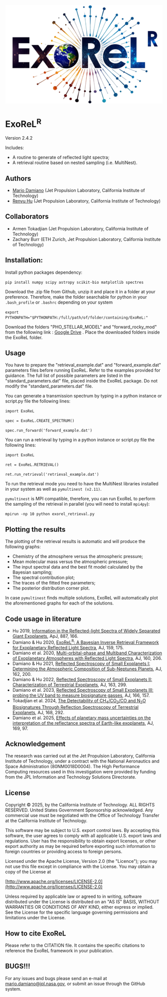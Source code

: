 ![alt text](https://github.com/MDamiano/ExoReL/blob/main/ExoReL_logo.png?raw=true)

# ExoReL<sup>R</sup>

Version 2.4.2

Includes:
* A routine to generate of reflected light spectra;
* A retrieval routine based on nested sampling (i.e. MultiNest).

## Authors
* [Mario Damiano](https://mdamiano.github.io/) (Jet Propulsion Laboratory, California Institute of Technology)
* [Renyu Hu](https://renyuplanet.github.io/) (Jet Propulsion Laboratory, California Institute of Technology)

## Collaborators
* Armen Tokadjian (Jet Propulsion Laboratory, California Institute of Technology)
* Zachary Burr (ETH Zurich, Jet Propulsion Laboratory, California Institute of Technology)

## Installation:
Install python packages dependency:

`pip install numpy scipy astropy scikit-bio matplotlib spectres`

Download the .zip file from Github, unzip it and place it in a folder at your preference. 
Therefore, make the folder searchable for python in your `.bash_profile` or `.bashrc` depending on your system

`export PYTHONPATH="$PYTHONPATH:/full/path/of/folder/containing/ExoReL:"`

Download the folders "PHO_STELLAR_MODEL" and "forward_rocky_mod" from the following link : [Google Drive](https://drive.google.com/drive/folders/1CQutXQ8Ki59TB9Dndo61sktwS3uOM7qZ?usp=sharing) .
Place the downloaded folders inside the ExoReL folder.

## Usage
You have to prepare the "retrieval_example.dat" and "forward_example.dat" parameters files before running ExoReL. Refer to the examples provided for guidance.
The full list of possible parameters are listed in the "standard_parameters.dat" file, placed inside the ExoReL package. Do not modify the "standard_parameters.dat" file.

You can generate a transmission spectrum by typing in a python instance or script.py file the following lines:

`import ExoReL`

`spec = ExoReL.CREATE_SPECTRUM()`

`spec.run_forward('forward_example.dat')`

You can run a retrieval by typing in a python instance or script.py file the following lines:

`import ExoReL`

`ret = ExoReL.RETRIEVAL()`

`ret.run_retrieval('retrieval_example.dat')`

To run the retrieval mode you need to have the MultiNest libraries installed in your system as well as `pymultinest (v2.11)`.

`pymultinest` is MPI compatible, therefore, you can run ExoReL to perform the sampling of the retrieval in parallel (you will need to install `mpi4py`):

`mpirun -np 10 python exorel_retrieval.py`

## Plotting the results
The plotting of the retrieval results is automatic and will produce the following graphs:
* Chemistry of the atmosphere versus the atmospheric pressure;
* Mean molecular mass versus the atmospheric pressure;
* The input spectral data and the best fit model calculated by the Bayesian sampling;
* The spectral contribution plot;
* The traces of the fitted free parameters;
* The posterior distribution corner plot.

In case `pymultinest` finds multiple solutions, ExoReL will automatically plot the aforementioned graphs for each of the solutions.

## Code usage in literature

* Hu 2019, [Information in the Reflected-light Spectra of Widely Separated Giant Exoplanets](https://iopscience.iop.org/article/10.3847/1538-4357/ab58c7), ApJ, 887, 166.
* Damiano & Hu 2020, [ExoReL<sup>R</sup>: A Bayesian Inverse Retrieval Framework for Exoplanetary Reflected Light Spectra](https://iopscience.iop.org/article/10.3847/1538-3881/ab79a5), AJ, 159, 175.
* Damiano et al. 2020, [Multi-orbital-phase and Multiband Characterization of Exoplanetary Atmospheres with Reflected Light Spectra](https://iopscience.iop.org/article/10.3847/1538-3881/abb76a), AJ, 160, 206.
* Damiano & Hu 2021, [Reflected Spectroscopy of Small Exoplanets I: Determining the Atmospheric Composition of Sub-Neptunes Planets](https://iopscience.iop.org/article/10.3847/1538-3881/ac224d), AJ, 162, 200.
* Damiano & Hu 2022, [Reflected Spectroscopy of Small Exoplanets II: Characterization of Terrestrial Exoplanets](https://iopscience.iop.org/article/10.3847/1538-3881/ac6b97), AJ, 163, 299.
* Damiano et al. 2023, [Reflected Spectroscopy of Small Exoplanets III: probing the UV band to measure biosignature gasses](https://iopscience.iop.org/article/10.3847/1538-3881/acefd3), AJ, 166, 157.
* Tokadjian et al. 2024, [The Detectability of CH<sub>4</sub>/CO<sub>2</sub>/CO and N<sub>2</sub>O Biosignatures Through Reflection Spectroscopy of Terrestrial Exoplanets](https://iopscience.iop.org/article/10.3847/1538-3881/ad88eb), AJ, 168, 292.
* Damiano et al. 2025, [Effects of planetary mass uncertainties on the interpretation of the reflectance spectra of Earth-like exoplanets](https://iopscience.iop.org/article/10.3847/1538-3881/ada610), AJ, 169, 97.

## Acknowledgement
The research was carried out at the Jet Propulsion Laboratory, California Institute of Technology, under a contract with the National Aeronautics and Space Administration (80NM0018D0004).
The High Performance Computing resources used in this investigation were provided by funding from the JPL Information and Technology Solutions Directorate.

## License
Copyright © 2025, by the California Institute of Technology. ALL RIGHTS RESERVED. United States Government Sponsorship acknowledged. Any commercial use must be negotiated with the Office of Technology Transfer at the California Institute of Technology.

This software may be subject to U.S. export control laws. By accepting this software, the user agrees to comply with all applicable U.S. export laws and regulations. User has the responsibility to obtain export licenses, or other export authority as may be required before exporting such information to foreign countries or providing access to foreign persons.

Licensed under the Apache License, Version 2.0 (the "Licence");
you may not use this file except in compliance with the License.
You may obtain a copy of the License at

[http://www.apache.org/licenses/LICENSE-2.0](http://www.apache.org/licenses/LICENSE-2.0)

Unless required by applicable law or agreed to in writing, software
distributed under the License is distributed on an "AS IS" BASIS,
WITHOUT WARRANTIES OR CONDITIONS OF ANY KIND, either express or implied.
See the License for the specific language governing permissions and
limitations under the License.

## How to cite ExoReL
Please refer to the CITATION file. It contains the specific citations to reference the ExoReL framework in your publication.

## BUGS!!!
For any issues and bugs please send an e-mail at [mario.damiano@jpl.nasa.gov](mario.damiano@jpl.nasa.gov), or submit an issue through the GitHub system.
